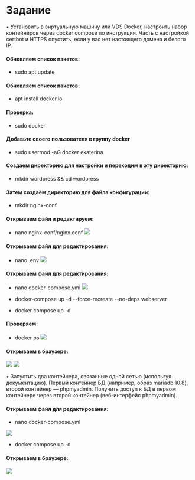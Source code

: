 # Задание

• Установить в виртуальную машину или VDS Docker, настроить набор контейнеров через docker compose по инструкции.
Часть с настройкой certbot и HTTPS опустить, если у вас нет настоящего домена и белого IP.

#### Обновляем список пакетов:
* sudo apt update

#### Обновляем список пакетов:
* apt install docker.io
#### Проверка:
* sudo docker
#### Добавьте своего пользователя в группу docker
* sudo usermod -aG docker ekaterina

#### Создаем директорию для настройки и переходим в эту директорию:
* mkdir wordpress && cd wordpress

#### Затем создаём директорию для файла конфигурации:
* mkdir nginx-conf

#### Открываем файл и редактируем:
* nano nginx-conf/nginx.conf
![](img/docker.jpg)

#### Открываем файл для редактирования:
* nano .env 
![](img/ano.png)

#### Открываем файл для редактирования:
* nano docker-compose.yml
![](img/yaml.jpg)

*  docker-compose up -d --force-recreate --no-deps webserver
* docker compose up -d

#### Проверяем:
* docker ps
![](img/ps.jpg)

#### Открываем в браузере:
![](img/wordpress.jpg)
![](img/wordpress2.jpg)


• Запустить два контейнера, связанные одной сетью (используя документацию).
Первый контейнер БД (например, образ mariadb:10.8), второй контейнер — phpmyadmin.
Получить доступ к БД в первом контейнере через второй контейнер (веб-интерфейс phpmyadmin).

#### Открываем файл для редактирования:
* nano docker-compose.yml

![](img/bd.jpg)

* docker compose up -d

#### Открываем в браузере:
![](img/adminphp.jpg)







